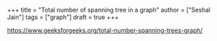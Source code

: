 +++
title = "Total number of spanning tree in a graph"
author = ["Seshal Jain"]
tags = ["graph"]
draft = true
+++

<https://www.geeksforgeeks.org/total-number-spanning-trees-graph/>
